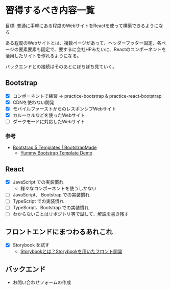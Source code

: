 # 習得するべき内容一覧

目標: 普通に手軽にある程度のWebサイトをReactを使って構築できるようになる

ある程度のWebサイトとは、複数ページがあって、ヘッダーフッター固定、各ページの要素要素も固定で、要するに会社HPみたいに、Reactのコンポーネントを活用したサイトを作れるようになる。

バックエンドとの接続はそのあとにぼちぼち見ていく。

## Bootstrap

- [x] コンポーネントで練習 -> practice-bootstrap & practice-react-bootstrap
- [x] CDNを使わない開発
- [x] モバイルファーストからのレスポンシブWebサイト
- [x] カルーセルなどを使ったWebサイト
- [ ] ダークモードに対応したWebサイト

### 参考

- [Bootstrap 5 Templates | BootstrapMade](https://bootstrapmade.com/bootstrap-5-templates/)
  - [Yummy Bootstrap Template Demo](https://bootstrapmade.com/demo/Yummy/)

## React

- [x] JavaScript での実装慣れ
  - 様々なコンポーネントを使うしかない
- [ ] JavaScript、 Bootstrap での実装慣れ
- [ ] TypeScript での実装慣れ
- [ ] TypeScript、Bootstrap での実装慣れ
- [ ] わからないことはリポジトリ等で試して、解説を書き残す

## フロントエンドにまつわるあれこれ

- [x] Storybook を試す
  - [Storybookとは？Storybookを用いたフロント開発](https://zenn.dev/fullyou/articles/853b77a3ce9144)

## バックエンド

- お問い合わせフォームの作成